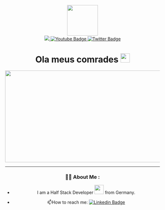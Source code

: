 <div id="header" align="center">
  
  <img src="https://media.giphy.com/media/oo6B3CLXtqFck/giphy.gif" width="100"/>
<div id="badges">

<a href="https://www.instagram.com/levi.content/">
  <img src="https://img.shields.io/badge/Instagram-purple?logo=Instagram&logoColor=white&style=for-the-badge"
    </a>
  
  <a href="https://www.youtube.com/channel/UCRRVOWQNak51Mxq96vjqXvw">
    <img src="https://img.shields.io/badge/YouTube-red?style=for-the-badge&logo=youtube&logoColor=white" alt="Youtube Badge"/>
  </a>
  
  <a href="https://twitter.com/LeviHansle">
    <img src="https://img.shields.io/badge/Twitter-blue?style=for-the-badge&logo=twitter&logoColor=white" alt="Twitter Badge"/>
  </a>

</div>
    <img src="https://komarev.com/ghpvc/?username=HotAru669&style=flat-square&color=blue" alt=""/> 

  <h1> 
  Ola meus comrades
  <img src="https://media.giphy.com/media/hvRJCLFzcasrR4ia7z/giphy.gif" width="30px"/>
</h1>


<div align="center">
  <img src="https://media.giphy.com/media/3o72F7RrTPW6jymXew/giphy.gif" width="600" height="300"/>
</div>


---


### :man_technologist: About Me :

- I am a Half Stack Developer <img src="https://media.giphy.com/media/WUlplcMpOCEmTGBtBW/giphy.gif" width="30"> from Germany.

- :mailbox:How to reach me: [![Linkedin Badge](https://img.shields.io/badge/-Dimitrii-blue?style=flat&logo=Linkedin&logoColor=white)](https://www.linkedin.com/in/dmitrii-medvedev-0b95ba273/)
